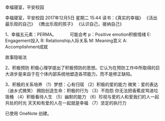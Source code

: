 幸福寝室，平安校园

幸福寝室，平安校园
2017年12月5日 星期二
15:44
读书：《真实的幸福》
《活出最乐观的自己》
《教出乐观的孩子》
《认识自己，接纳自己》

1、幸福五元素：PERMA。           可能会考
p：Positive emotion积极情绪
E: Engagement投入
R: Relationship人际关系
M: Meaning意义
A: Accomplishment成就

故事隐喻法

2、积极预防
积极心理学提出了积极预防的思想。它认为在预防工作中所取得的巨大进步是来自于在个体内部系统地塑造各项能力，而不是修正缺陷。

3、积极的关系培养
（1）梦想：心有归宿
（2）积极的爱的能力
微笑：爱的表达（迪乡式微笑）
拥抱创造生命：积极的行为
（3）不抱怨
你无法把香蕉皮骂进垃圾桶
（4）积极看待人生
（5）幽默的能力
（6）珍视与爱的人和爱我们的人一起共处的时光
天天和有爱的人在一起就是幸福
（7）坚定的执行力

已使用 OneNote 创建。